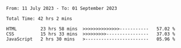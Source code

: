 <!--START_SECTION:waka-->

```all_time
From: 11 July 2023 - To: 01 September 2023

Total Time: 42 hrs 2 mins

HTML         23 hrs 58 mins  >>>>>>>>>>>>>>-----------   57.02 %
CSS          15 hrs 33 mins  >>>>>>>>>----------------   37.03 %
JavaScript   2 hrs 30 mins   >------------------------   05.96 %
```

<!--END_SECTION:waka-->
